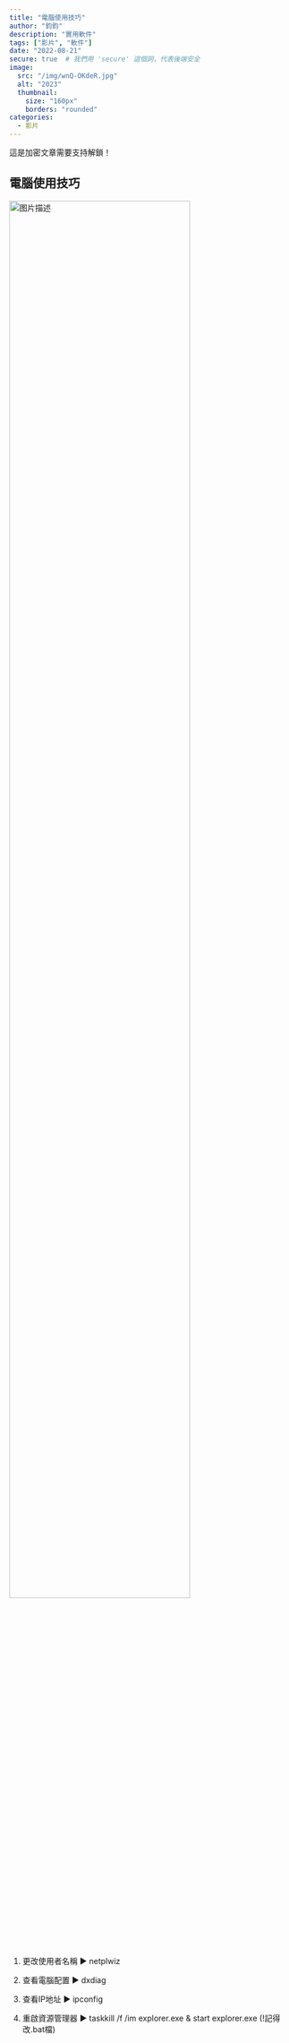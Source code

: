 ```yaml
---
title: "電腦使用技巧"
author: "鈞鈞"
description: "實用軟件"
tags: ["影片", "軟件"]
date: "2022-08-21"
secure: true  # 我們用 'secure' 這個詞，代表後端安全
image:
  src: "/img/wnQ-OKdeR.jpg"
  alt: "2023"
  thumbnail:
    size: "160px"
    borders: "rounded"
categories:
  - 影片
---
```


這是加密文章需要支持解鎖！

## 電腦使用技巧
<a href="/img/wnQ-OKdeR.jpg " data-lightbox="image-1" data-title="我的图片">
    <img src="/img/wnQ-OKdeR.jpg " width="80%" alt="图片描述">
</a>

1. 更改使用者名稱 ▶ netplwiz

2. 查看電腦配置 ▶ dxdiag

3. 查看IP地址 ▶ ipconfig

4. 重啟資源管理器 ▶ taskkill /f /im explorer.exe & start explorer.exe (!記得改.bat檔)
